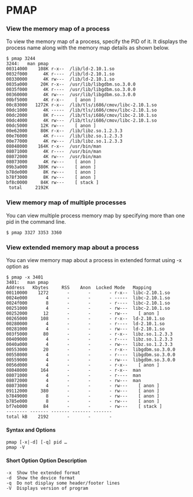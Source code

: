 # PMAP

### View the memory map of a process

To view the memory map of a process, specify the PID of it. It displays the process name along with the memory map details as shown below.

```
$ pmap 3244       
3244:   man pmap
00314000    108K r-x--  /lib/ld-2.10.1.so
0032f000      4K r----  /lib/ld-2.10.1.so
00330000      4K rw---  /lib/ld-2.10.1.so
0035a000     20K r-x--  /usr/lib/libgdbm.so.3.0.0
0035f000      4K r----  /usr/lib/libgdbm.so.3.0.0
00360000      4K rw---  /usr/lib/libgdbm.so.3.0.0
00bf5000      4K r-x--    [ anon ]
00c83000   1272K r-x--  /lib/tls/i686/cmov/libc-2.10.1.so
00dc1000      4K -----  /lib/tls/i686/cmov/libc-2.10.1.so
00dc2000      8K r----  /lib/tls/i686/cmov/libc-2.10.1.so
00dc4000      4K rw---  /lib/tls/i686/cmov/libc-2.10.1.so
00dc5000     12K rw---    [ anon ]
00e62000     80K r-x--  /lib/libz.so.1.2.3.3
00e76000      4K r----  /lib/libz.so.1.2.3.3
00e77000      4K rw---  /lib/libz.so.1.2.3.3
08048000    164K r-x--  /usr/bin/man
08071000      4K r----  /usr/bin/man
08072000      4K rw---  /usr/bin/man
08073000      4K rw---    [ anon ]
09b3a000    380K rw---    [ anon ]
b78de000      8K rw---    [ anon ]
b78f3000      8K rw---    [ anon ]
bf8c0000     84K rw---    [ stack ]
 total     2192K
```

### View memory map of multiple processes

You can view multiple process memory map by specifying more than one pid in the command line.

```
$ pmap 3327 3353 3360
```

### View extended memory map about a process

You can view memory map about a process in extended format using -x option as

```
$ pmap -x 3401
3401:   man pmap
Address   Kbytes     RSS    Anon  Locked Mode   Mapping
00110000    1272       -       -       - r-x--  libc-2.10.1.so
0024e000       4       -       -       - -----  libc-2.10.1.so
0024f000       8       -       -       - r----  libc-2.10.1.so
00251000       4       -       -       - rw---  libc-2.10.1.so
00252000      12       -       -       - rw---    [ anon ]
00265000     108       -       -       - r-x--  ld-2.10.1.so
00280000       4       -       -       - r----  ld-2.10.1.so
00281000       4       -       -       - rw---  ld-2.10.1.so
003f5000      80       -       -       - r-x--  libz.so.1.2.3.3
00409000       4       -       -       - r----  libz.so.1.2.3.3
0040a000       4       -       -       - rw---  libz.so.1.2.3.3
00553000      20       -       -       - r-x--  libgdbm.so.3.0.0
00558000       4       -       -       - r----  libgdbm.so.3.0.0
00559000       4       -       -       - rw---  libgdbm.so.3.0.0
0056d000       4       -       -       - r-x--    [ anon ]
08048000     164       -       -       - r-x--  man
08071000       4       -       -       - r----  man
08072000       4       -       -       - rw---  man
08073000       4       -       -       - rw---    [ anon ]
09112000     380       -       -       - rw---    [ anon ]
b7849000       8       -       -       - rw---    [ anon ]
b785e000       8       -       -       - rw---    [ anon ]
bf7eb000      84       -       -       - rw---    [ stack ]
-------- ------- ------- ------- -------
total kB    2192       -       -       -
```

#### Syntax and Options
```
pmap [-x|-d] [-q] pid …
pmap -V
```
#### Short Option	Option Description
```
-x	Show the extended format
-d	Show the device format
-q	Do not display some header/footer lines
-V	Displays version of program
```

